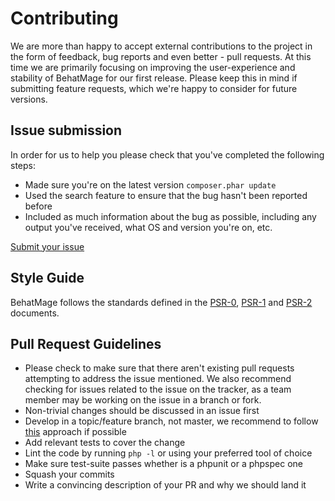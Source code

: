 # Contributing

We are more than happy to accept external contributions to the project in the form of feedback, bug reports and even better - pull requests. At this time we are primarily focusing on improving the user-experience and stability of BehatMage for our first release. Please keep this in mind if submitting feature requests, which we're happy to consider for future versions.

## Issue submission

In order for us to help you please check that you've completed the following steps:

* Made sure you're on the latest version `composer.phar update`
* Used the search feature to ensure that the bug hasn't been reported before
* Included as much information about the bug as possible, including any output you've received, what OS and version you're on, etc.

[Submit your issue](https://github.com/MageTest/BehatMage/issues/new)

## Style Guide

BehatMage follows the standards defined in the [PSR-0](https://github.com/php-fig/fig-standards/blob/master/accepted/PSR-0.md), [PSR-1](https://github.com/php-fig/fig-standards/blob/master/accepted/PSR-1.md) and [PSR-2](https://github.com/php-fig/fig-standards/blob/master/accepted/PSR-2.md) documents.

## Pull Request Guidelines

* Please check to make sure that there aren't existing pull requests attempting to address the issue mentioned. We also recommend checking for issues related to the issue on the tracker, as a team member may be working on the issue in a branch or fork.
* Non-trivial changes should be discussed in an issue first
* Develop in a topic/feature branch, not master, we recommend to follow [this](http://nvie.com/posts/a-successful-git-branching-model/) approach if possible
* Add relevant tests to cover the change
* Lint the code by running `php -l` or using your preferred tool of choice
* Make sure test-suite passes whether is a phpunit or a phpspec one
* Squash your commits
* Write a convincing description of your PR and why we should land it